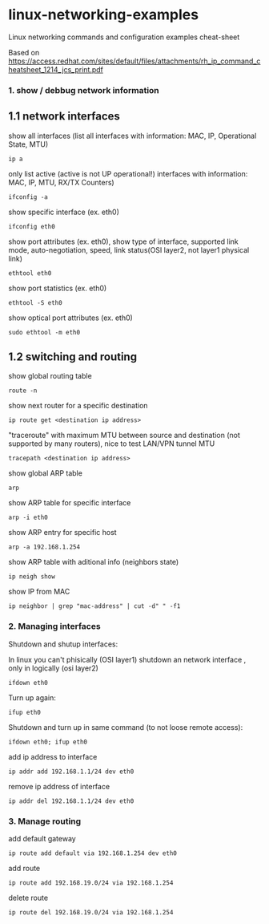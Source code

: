 # linux-networking-examples
Linux networking commands and configuration examples cheat-sheet

Based on https://access.redhat.com/sites/default/files/attachments/rh_ip_command_cheatsheet_1214_jcs_print.pdf

### 1. show / debbug network information

## 1.1 network interfaces

show all interfaces (list all interfaces with information: MAC, IP, Operational State, MTU) 

```ip a``` 

only list active (active is not UP operational!) interfaces with information: MAC, IP, MTU, RX/TX Counters)

```ifconfig -a```

show specific interface (ex. eth0)

```ifconfig eth0``` 

show port attributes (ex. eth0), show type of interface, supported link mode, auto-negotiation, speed, link status(OSI layer2, not layer1 physical link)

```ethtool eth0```

show port statistics (ex. eth0)

```ethtool -S eth0```

show optical port attributes (ex. eth0)

```sudo ethtool -m eth0```

## 1.2 switching and routing

show global routing table

```route -n```

show next router for a specific destination

```ip route get <destination ip address>```

"traceroute" with maximum MTU between source and destination (not supported by many routers), nice to test LAN/VPN tunnel MTU 

```tracepath <destination ip address>```

show global ARP table

```arp```

show ARP table for specific interface

```arp -i eth0```

show ARP entry for specific host

```arp -a 192.168.1.254```

show ARP table with aditional info (neighbors state)

```ip neigh show```

show IP from MAC 

```ip neighbor | grep "mac-address" | cut -d" " -f1```

### 2. Managing interfaces

Shutdown and shutup interfaces:

In linux you can't phisically (OSI layer1) shutdown an network interface , only in logically (osi layer2)

```ifdown eth0```

Turn up again:

```ifup eth0```

Shutdown and turn up in same command (to not loose remote access):

```ifdown eth0; ifup eth0```

add ip address to interface

```ip addr add 192.168.1.1/24 dev eth0```

remove ip address of interface

```ip addr del 192.168.1.1/24 dev eth0```

### 3. Manage routing

add default gateway

```ip route add default via 192.168.1.254 dev eth0```

add route 

```ip route add 192.168.19.0/24 via 192.168.1.254```

delete route 

```ip route del 192.168.19.0/24 via 192.168.1.254```
